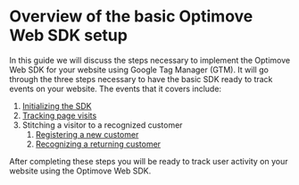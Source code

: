 # Overview of the basic Optimove Web SDK setup

In this guide we will discuss the steps necessary to implement the Optimove Web SDK for your website using Google Tag Manager (GTM). It will go through the three steps necessary to have the basic SDK ready to track events on your website. The events that it covers include:

1. [Initializing the SDK](https://github.com/DannyMac180/Web-SDK-Integration-Guide/blob/master/Web-SDK-Basic-Code-Setup/2.%20Initializing%20the%20SDK.md)
1. [Tracking page visits](https://github.com/DannyMac180/Web-SDK-Integration-Guide/blob/master/Web-SDK-Basic-Code-Setup/3.%20Tracking%20page%20visits.md)
1. Stitching a visitor to a recognized customer
    1. [Registering a new customer](https://github.com/DannyMac180/Web-SDK-Integration-Guide/blob/master/Web-SDK-Basic-Code-Setup/4b.%20Recognizing%20a%20returning%20customer.md)
    1. [Recognizing a returning customer](https://github.com/DannyMac180/Web-SDK-Integration-Guide/blob/master/Web-SDK-Basic-Code-Setup/4b.%20Recognizing%20a%20returning%20customer.md)
  
After completing these steps you will be ready to track user activity on your website using the Optimove Web SDK.
